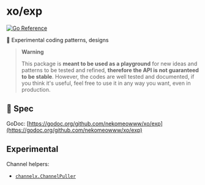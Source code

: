 # xo/exp

[![Go Reference](https://pkg.go.dev/badge/github.com/nekomeowww/xo/exp.svg)](https://pkg.go.dev/github.com/nekomeowww/xo/exp)

🧪 Experimental coding patterns, designs

> **Warning**
>
> This package is **meant to be used as a playground** for new ideas and patterns to be tested and refined, **therefore the API is not guaranteed to be stable**.
> However, the codes are well tested and documented, if you think it's useful, feel free to use it in any way you want, even in production.

## 🤠 Spec

GoDoc: [https://godoc.org/github.com/nekomeowww/xo/exp](https://godoc.org/github.com/nekomeowww/xo/exp)

## Experimental

Channel helpers:

- [`channelx.ChannelPuller`](https://pkg.go.dev/github.com/nekomeowww/xo@v1.0.0/exp/channelx#ChannelPuller)
